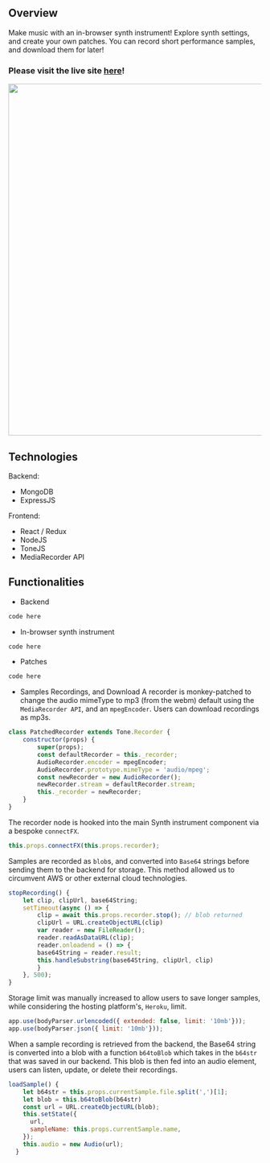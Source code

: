 ## Overview
Make music with an in-browser synth instrument! Explore synth settings, and create your own patches. You can record short performance samples, and download them for later!

### Please visit the live site <a href="https://synthgarden.herokuapp.com" target="_blank">here</a>!

<img src="https://user-images.githubusercontent.com/17345270/152236325-f94ea966-f5cb-4a10-8913-9c4404f37785.gif" width="700">

## Technologies
Backend:
- MongoDB
- ExpressJS

Frontend:
- React / Redux
- NodeJS
- ToneJS
- MediaRecorder API

## Functionalities
- Backend
```js
code here
```

- In-browser synth instrument
```js
code here
```

- Patches
```js
code here
```

- Samples Recordings, and Download
A recorder is monkey-patched to change the audio mimeType to mp3 (from the webm) default using the `MediaRecorder API`, and an `mpegEncoder`. Users can download recordings as mp3s.
```js
class PatchedRecorder extends Tone.Recorder {
    constructor(props) {
        super(props);
        const defaultRecorder = this._recorder;
        AudioRecorder.encoder = mpegEncoder;
        AudioRecorder.prototype.mimeType = 'audio/mpeg';
        const newRecorder = new AudioRecorder();
        newRecorder.stream = defaultRecorder.stream;
        this._recorder = newRecorder;
    }
}
```
The recorder node is hooked into the main Synth instrument component via a bespoke `connectFX`.
```js
this.props.connectFX(this.props.recorder);
```
Samples are recorded as `blob`s, and converted into `Base64` strings before sending them to the backend for storage. This method allowed us to circumvent AWS or other external cloud technologies.
```js
stopRecording() {
    let clip, clipUrl, base64String;
    setTimeout(async () => {
        clip = await this.props.recorder.stop(); // blob returned
        clipUrl = URL.createObjectURL(clip)
        var reader = new FileReader();
        reader.readAsDataURL(clip);
        reader.onloadend = () => {
        base64String = reader.result;   
        this.handleSubstring(base64String, clipUrl, clip)
        }
    }, 500);
}
```
Storage limit was manually increased to allow users to save longer samples, while considering the hosting platform's, `Heroku`, limit.
```js
app.use(bodyParser.urlencoded({ extended: false, limit: '10mb'}));
app.use(bodyParser.json({ limit: '10mb'}));
```
When a sample recording is retrieved from the backend, the Base64 string is converted into a blob with a function `b64toBlob` which takes in the `b64str` that was saved in our backend. This blob is then fed into an audio element, users can listen, update, or delete their recordings.
```js
loadSample() {
    let b64str = this.props.currentSample.file.split(',')[1];
    let blob = this.b64toBlob(b64str)
    const url = URL.createObjectURL(blob);
    this.setState({
      url,
      sampleName: this.props.currentSample.name,
    });
    this.audio = new Audio(url);
  }
```
